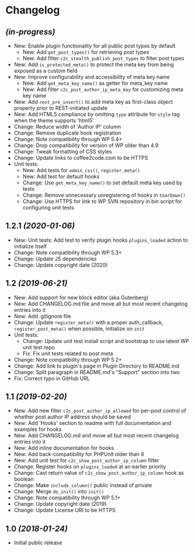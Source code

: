 # Changelog

## _(in-progress)_
* New: Enable plugin functionality for all public post types by default
    * New: Add `get_post_types()` for retrieving post types
    * New: Add filter `c2c_stealth_publish_post_types` to filter post types
* New: Add `is_protected_meta()` to protect the meta key from being exposed as a custom field
* New: Improve configurability and accessibility of meta key name
  * New: Add `get_meta_key_name()` as getter for meta_key name
  * New: Add filter `c2c_post_author_ip_meta_key` for customizing meta key name
* New: Add `rest_pre_insert()` to add meta key as first-class object property prior to REST-initiated update
* New: Add HTML5 compliance by omitting `type` attribute for `style` tag when the theme supports 'html5'
* Change: Reduce width of 'Author IP' column
* Change: Remove duplicate hook registration
* Change: Note compatibility through WP 5.4+
* Change: Drop compatibility for version of WP older than 4.9
* Change: Tweak formatting of CSS styles
* Change: Update links to coffee2code.com to be HTTPS
* Unit tests:
    * New: Add tests for `admin_css()`, `register_meta()`
    * New: Add test for default hooks
    * Change: Use `get_meta_key_name()` to set default meta key used by tests
    * Change: Remove unnecessary unregistering of hooks in `tearDown()`
    * Change: Use HTTPS for link to WP SVN repository in bin script for configuring unit tests

## 1.2.1 _(2020-01-06)_
* New: Unit tests: Add test to verify plugin hooks `plugins_loaded` action to initialize itself
* Change: Note compatibility through WP 5.3+
* Change: Update JS dependencies
* Change: Update copyright date (2020)

## 1.2 _(2019-06-21)_
* New: Add support for new block editor (aka Gutenberg)
* New: Add CHANGELOG.md file and move all but most recent changelog entries into it
* New: Add .gitignore file
* Change: Update `register_meta()` with a proper auth_callback, `register_post_meta()` when possible, initialize on `init`
* Unit tests:
    * Change: Update unit test install script and bootstrap to use latest WP unit test repo
    * Fix: Fix unit tests related to post meta
* Change: Note compatibility through WP 5.2+
* Change: Add link to plugin's page in Plugin Directory to README.md
* Change: Split paragraph in README.md's "Support" section into two
* Fix: Correct typo in GitHub URL

## 1.1 _(2019-02-20)_
* New: Add new filter `c2c_post_author_ip_allowed` for per-post control of whether post author IP address should be saved
* New: Add 'Hooks' section to readme with full documentation and examples for hooks
* New: Add CHANGELOG.md and move all but most recent changelog entries into it
* New: Add inline documentation for hooks
* New: Add back-compatibility for PHPUnit older than 6
* New: Add unit test for `c2c_show_post_author_ip_column` filter
* Change: Register hooks on `plugins_loaded` at an earlier priority
* Change: Cast return value of `c2c_show_post_author_ip_column` hook as boolean
* Change: Make `include_column()` public instead of private
* Change: Merge `do_init()` into `init()`
* Change: Note compatibility through WP 5.1+
* Change: Update copyright date (2019)
* Change: Update License URI to be HTTPS

## 1.0 _(2018-01-24)_
* Initial public release

